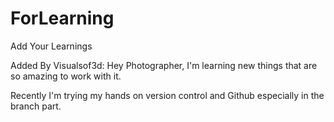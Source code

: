 # ForLearning

Add Your Learnings

Added By Visualsof3d:
Hey Photographer, I'm learning new things that are so amazing to work with it. 

Recently I'm trying my hands on version control and Github especially in the branch part.
